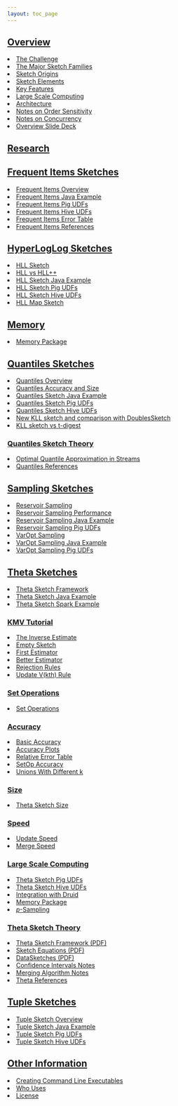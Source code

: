 ```yaml
---
layout: toc_page
---
```

<link rel="stylesheet" href="/css/toc.css">

<h2 id="overview"><a data-toggle="collapse" class="menu collapsed" href="#collapse_overview">Overview</a></h2>
<div class="collapse" id="collapse_overview">
  <li><a href="{{site.docs_dir}}/TheChallenge.html">The Challenge</a></li>
  <li><a href="{{site.docs_dir}}/MajorSketchFamilies.html">The Major Sketch Families</a></li>
  <li><a href="{{site.docs_dir}}/SketchOrigins.html">Sketch Origins</a></li>
  <li><a href="{{site.docs_dir}}/SketchElements.html">Sketch Elements</a></li>
  <li><a href="{{site.docs_dir}}/KeyFeatures.html">Key Features</a></li>
  <li><a href="{{site.docs_dir}}/LargeScale.html">Large Scale Computing</a></li>
  <li><a href="{{site.docs_dir}}/Architecture.html">Architecture</a></li>
  <li><a href="{{site.docs_dir}}/OrderSensitivity.html">Notes on Order Sensitivity</a></li>
  <li><a href="{{site.docs_dir}}/Concurrency.html">Notes on Concurrency</a></li>
  <li><a href="{{site.docs_pdf_dir}}/DataSketches_deck.pdf">Overview Slide Deck</a></li>

</div>

<h2 id="research"><a href="{{site.docs_dir}}/Research.html">Research</a></h2>

<h2 id="frequent-items-sketches"><a data-toggle="collapse" class="menu collapsed" href="#collapse_frequent">Frequent Items Sketches</a></h2>
<div class="collapse" id="collapse_frequent">
  <li><a href="{{site.docs_dir}}/FrequentItems/FrequentItemsOverview.html">Frequent Items Overview</a></li>
  <li><a href="{{site.docs_dir}}/FrequentItems/FrequentItemsJavaExample.html">Frequent Items Java Example</a></li>
  <li><a href="{{site.docs_dir}}/FrequentItems/FrequentItemsPigUDFs.html">Frequent Items Pig UDFs</a></li>
  <li><a href="{{site.docs_dir}}/FrequentItems/FrequentItemsHiveUDFs.html">Frequent Items Hive UDFs</a></li>
  <li><a href="{{site.docs_dir}}/FrequentItems/FrequentItemsErrorTable.html">Frequent Items Error Table</a></li>
  <li><a href="{{site.docs_dir}}/FrequentItems/FrequentItemsReferences.html">Frequent Items References</a></li>
</div>


<h2 id="hll-sketches"><a data-toggle="collapse" class="menu collapsed" href="#collapse_hll">HyperLogLog Sketches</a></h2>
<div class="collapse" id="collapse_hll">
  <li><a href="{{site.docs_dir}}/HLL/HLL.html">HLL Sketch</a></li>
  <li><a href="{{site.docs_dir}}/HLL/Hll_vs_Hllpp.html">HLL vs HLL++</a></li>
  <li><a href="{{site.docs_dir}}/HLL/HllJavaExample.html">HLL Sketch Java Example</a></li>
  <li><a href="{{site.docs_dir}}/HLL/HllPigUDFs.html">HLL Sketch Pig UDFs</a></li>
  <li><a href="{{site.docs_dir}}/HLL/HllHiveUDFs.html">HLL Sketch Hive UDFs</a></li>
  <li><a href="{{site.docs_dir}}/HLL/HllMap.html">HLL Map Sketch</a></li>
</div>

<h2 id="memory-package"><a data-toggle="collapse" class="menu collapsed" href="#collapse_memory">Memory</a></h2>
<div class="collapse" id="collapse_memory">
  <li><a href="{{site.docs_dir}}/Memory/MemoryPackage.html">Memory Package</a></li>
</div>

<h2 id="quantiles-sketches"><a data-toggle="collapse" class="menu collapsed" href="#collapse_quantiles">Quantiles Sketches</a></h2>
<div class="collapse" id="collapse_quantiles">
  <li><a href="{{site.docs_dir}}/Quantiles/QuantilesOverview.html">Quantiles Overview</a></li>
  <li><a href="{{site.docs_dir}}/Quantiles/QuantilesAccuracy.html">Quantiles Accuracy and Size</a></li>
  <li><a href="{{site.docs_dir}}/Quantiles/QuantilesJavaExample.html">Quantiles Sketch Java Example</a></li>
  <li><a href="{{site.docs_dir}}/Quantiles/QuantilesPigUDFs.html">Quantiles Sketch Pig UDFs</a></li>
  <li><a href="{{site.docs_dir}}/Quantiles/QuantilesHiveUDFs.html">Quantiles Sketch Hive UDFs</a></li>
  <li><a href="{{site.docs_dir}}/Quantiles/KLLSketch.html">New KLL sketch and comparison with DoublesSketch</a></li>
  <li><a href="{{site.docs_dir}}/Quantiles/KLLSketchVsTDigest.html">KLL sketch vs t-digest</a></li>

<h3><a data-toggle="collapse" class="menu collapsed" href="#collapse_quantilesTheory">Quantiles Sketch Theory</a></h3>
<div class="collapse" id="collapse_quantilesTheory">
  <li><a href="{{site.docs_pdf_dir}}/Quantiles_KLL.pdf">Optimal Quantile Approximation in Streams</a></li>
  <li><a href="{{site.docs_dir}}/Quantiles/QuantilesReferences.html">Quantiles References</a></li>
</div>
</div>

<h2 id="sampling-sketches"><a data-toggle="collapse" class="menu collapsed" href="#collapse_sampling">Sampling Sketches</a></h2>
<div class="collapse" id="collapse_sampling">
  <li><a href="{{site.docs_dir}}/Sampling/ReservoirSampling.html">Reservoir Sampling</a></li>
  <li><a href="{{site.docs_dir}}/Sampling/ReservoirSamplingPerformance.html">Reservoir Sampling Performance</a></li>
  <li><a href="{{site.docs_dir}}/Sampling/ReservoirSamplingJava.html">Reservoir Sampling Java Example</a></li>
  <li><a href="{{site.docs_dir}}/Sampling/ReservoirSamplingPigUDFs.html">Reservoir Sampling Pig UDFs</a></li>
  <li><a href="{{site.docs_dir}}/Sampling/VarOptSampling.html">VarOpt Sampling</a></li>
  <li><a href="{{site.docs_dir}}/Sampling/VarOptSamplingJava.html">VarOpt Sampling Java Example</a></li>
  <li><a href="{{site.docs_dir}}/Sampling/VarOptPigUDFs.html">VarOpt Sampling Pig UDFs</a></li>
</div>

<h2 id="theta-sketches"><a data-toggle="collapse" class="menu collapsed" href="#collapse_theta">Theta Sketches</a></h2>
<div class="collapse" id="collapse_theta">
  <li><a href="{{site.docs_dir}}/Theta/ThetaSketchFramework.html">Theta Sketch Framework</a></li>
  <li><a href="{{site.docs_dir}}/Theta/ThetaJavaExample.html">Theta Sketch Java Example</a></li>
  <li><a href="{{site.docs_dir}}/Theta/ThetaSparkExample.html">Theta Sketch Spark Example</a></li>

<h3><a data-toggle="collapse" class="menu collapsed" href="#collapse_kmv">KMV Tutorial</a></h3>
<div class="collapse" id="collapse_kmv">
  <li><a href="{{site.docs_dir}}/Theta/InverseEstimate.html">The Inverse Estimate</a></li>
  <li><a href="{{site.docs_dir}}/Theta/KMVempty.html">Empty Sketch</a></li>
  <li><a href="{{site.docs_dir}}/Theta/KMVfirstEst.html">First Estimator</a></li>
  <li><a href="{{site.docs_dir}}/Theta/KMVbetterEst.html">Better Estimator</a></li>
  <li><a href="{{site.docs_dir}}/Theta/KMVrejection.html">Rejection Rules</a></li>
  <li><a href="{{site.docs_dir}}/Theta/KMVupdateVkth.html">Update V(kth) Rule</a></li>
</div>

<h3><a data-toggle="collapse" class="menu collapsed" href="#collapse_set">Set Operations</a></h3>
<div class="collapse" id="collapse_set">
  <li><a href="{{site.docs_dir}}/Theta/ThetaSketchSetOps.html">Set Operations</a></li>
</div>

<h3><a data-toggle="collapse" class="menu collapsed" href="#collapse_accuracy">Accuracy</a></h3>
<div class="collapse" id="collapse_accuracy">
  <li><a href="{{site.docs_dir}}/Theta/ThetaAccuracy.html">Basic Accuracy</a></li>
  <li><a href="{{site.docs_dir}}/Theta/ThetaAccuracyPlots.html">Accuracy Plots</a></li>
  <li><a href="{{site.docs_dir}}/Theta/ThetaErrorTable.html">Relative Error Table</a></li>
  <li><a href="{{site.docs_dir}}/Theta/ThetaSketchSetOpsAccuracy.html">SetOp Accuracy</a></li>
  <li><a href="{{site.docs_dir}}/Theta/AccuracyOfDifferentKUnions.html">Unions With Different k</a></li>
</div>

<h3><a data-toggle="collapse" class="menu collapsed" href="#collapse_size">Size</a></h3>
<div class="collapse" id="collapse_size">
  <li><a href="{{site.docs_dir}}/Theta/ThetaSize.html">Theta Sketch Size</a></li>
</div>

<h3><a data-toggle="collapse" class="menu collapsed" href="#collapse_speed">Speed</a></h3>
<div class="collapse" id="collapse_speed">
  <li><a href="{{site.docs_dir}}/Theta/ThetaUpdateSpeed.html">Update Speed</a></li>
  <li><a href="{{site.docs_dir}}/Theta/ThetaMergeSpeed.html">Merge Speed</a></li>
</div>

<h3><a data-toggle="collapse" class="menu collapsed" href="#collapse_scale">Large Scale Computing</a></h3>
<div class="collapse" id="collapse_scale">
  <li><a href="{{site.docs_dir}}/Theta/ThetaPigUDFs.html">Theta Sketch Pig UDFs</a></li>
  <li><a href="{{site.docs_dir}}/Theta/ThetaHiveUDFs.html">Theta Sketch Hive UDFs</a></li>
  <li><a href="{{site.docs_dir}}/DruidIntegration.html">Integration with Druid</a></li>
  <li><a href="{{site.docs_dir}}/Memory/MemoryPackage.html">Memory Package</a></li>
  <li><a href="{{site.docs_dir}}/Theta/ThetaPSampling.html"><i>p</i>-Sampling</a></li>
</div>

<h3><a data-toggle="collapse" class="menu collapsed" href="#collapse_thetaTheory">Theta Sketch Theory</a></h3>
<div class="collapse" id="collapse_thetaTheory">
  <li><a href="{{site.docs_pdf_dir}}/ThetaSketchFramework.pdf">Theta Sketch Framework (PDF)</a></li>
  <li><a href="{{site.docs_pdf_dir}}/SketchEquations.pdf">Sketch Equations (PDF)</a></li>
  <li><a href="{{site.docs_pdf_dir}}/DataSketches.pdf">DataSketches (PDF)</a></li>
  <li><a href="{{site.docs_dir}}/Theta/ThetaConfidenceIntervals.html">Confidence Intervals Notes</a></li>
  <li><a href="{{site.docs_dir}}/Theta/ThetaMergingAlgorithm.html">Merging Algorithm Notes</a></li>
  <li><a href="{{site.docs_dir}}/Theta/ThetaReferences.html">Theta References</a></li>
</div>
</div>

<h2 id="tuple-sketches"><a data-toggle="collapse" class="menu collapsed" href="#collapse_tuple">Tuple Sketches</a></h2>
<div class="collapse" id="collapse_tuple">
  <li><a href="{{site.docs_dir}}/Tuple/TupleOverview.html">Tuple Sketch Overview</a></li>
  <li><a href="{{site.docs_dir}}/Tuple/TupleJavaExample.html">Tuple Sketch Java Example</a></li>
  <li><a href="{{site.docs_dir}}/Tuple/TuplePigUDFs.html">Tuple Sketch Pig UDFs</a></li>
  <li><a href="{{site.docs_dir}}/Tuple/TupleHiveUDFs.html">Tuple Sketch Hive UDFs</a></li>
</div>

<h2 id="other-information"><a data-toggle="collapse" class="menu collapsed" href="#collapse_other">Other Information</a></h2>
<div class="collapse" id="collapse_other">
  <li><a href="{{site.docs_dir}}/CommandLine/CommandLine.html">Creating Command Line Executables</a></li>
  <li><a href="{{site.docs_dir}}/WhoUses.html">Who Uses</a></li>
  <li><a href="/LICENSE.html">License</a></li>
<!-- * [Endorsements](endorsements.html) -->
</div>
